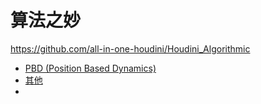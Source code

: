 # 算法之妙

https://github.com/all-in-one-houdini/Houdini_Algorithmic

* [PBD (Position Based Dynamics)]()
* [其他](https://github.com/FofightFong/All_In_One/blob/master/HoudiniAlgorithmic/others.md)
* []()
